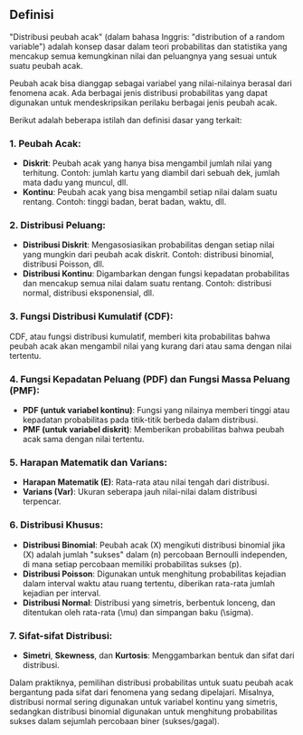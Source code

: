 ## Definisi

"Distribusi peubah acak" (dalam bahasa Inggris: "distribution of a random variable") adalah konsep dasar dalam teori probabilitas dan statistika yang mencakup semua kemungkinan nilai dan peluangnya yang sesuai untuk suatu peubah acak. 

Peubah acak bisa dianggap sebagai variabel yang nilai-nilainya berasal dari fenomena acak. Ada berbagai jenis distribusi probabilitas yang dapat digunakan untuk mendeskripsikan perilaku berbagai jenis peubah acak.

Berikut adalah beberapa istilah dan definisi dasar yang terkait:

### 1. Peubah Acak:
- **Diskrit**: Peubah acak yang hanya bisa mengambil jumlah nilai yang terhitung. Contoh: jumlah kartu yang diambil dari sebuah dek, jumlah mata dadu yang muncul, dll.
- **Kontinu**: Peubah acak yang bisa mengambil setiap nilai dalam suatu rentang. Contoh: tinggi badan, berat badan, waktu, dll.

### 2. Distribusi Peluang:
- **Distribusi Diskrit**: Mengasosiasikan probabilitas dengan setiap nilai yang mungkin dari peubah acak diskrit. Contoh: distribusi binomial, distribusi Poisson, dll.
- **Distribusi Kontinu**: Digambarkan dengan fungsi kepadatan probabilitas dan mencakup semua nilai dalam suatu rentang. Contoh: distribusi normal, distribusi eksponensial, dll.

### 3. Fungsi Distribusi Kumulatif (CDF):
CDF, atau fungsi distribusi kumulatif, memberi kita probabilitas bahwa peubah acak akan mengambil nilai yang kurang dari atau sama dengan nilai tertentu.

### 4. Fungsi Kepadatan Peluang (PDF) dan Fungsi Massa Peluang (PMF):
- **PDF (untuk variabel kontinu)**: Fungsi yang nilainya memberi tinggi atau kepadatan probabilitas pada titik-titik berbeda dalam distribusi.
- **PMF (untuk variabel diskrit)**: Memberikan probabilitas bahwa peubah acak sama dengan nilai tertentu.

### 5. Harapan Matematik dan Varians:
- **Harapan Matematik (E)**: Rata-rata atau nilai tengah dari distribusi.
- **Varians (Var)**: Ukuran seberapa jauh nilai-nilai dalam distribusi terpencar.

### 6. Distribusi Khusus:
- **Distribusi Binomial**: Peubah acak \(X\) mengikuti distribusi binomial jika \(X\) adalah jumlah "sukses" dalam \(n\) percobaan Bernoulli independen, di mana setiap percobaan memiliki probabilitas sukses \(p\).
- **Distribusi Poisson**: Digunakan untuk menghitung probabilitas kejadian dalam interval waktu atau ruang tertentu, diberikan rata-rata jumlah kejadian per interval.
- **Distribusi Normal**: Distribusi yang simetris, berbentuk lonceng, dan ditentukan oleh rata-rata \(\mu\) dan simpangan baku \(\sigma\).
  
### 7. Sifat-sifat Distribusi:
- **Simetri**, **Skewness**, dan **Kurtosis**: Menggambarkan bentuk dan sifat dari distribusi.

Dalam praktiknya, pemilihan distribusi probabilitas untuk suatu peubah acak bergantung pada sifat dari fenomena yang sedang dipelajari. Misalnya, distribusi normal sering digunakan untuk variabel kontinu yang simetris, sedangkan distribusi binomial digunakan untuk menghitung probabilitas sukses dalam sejumlah percobaan biner (sukses/gagal).